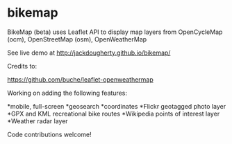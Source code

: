 bikemap
=======

BikeMap (beta) uses Leaflet API to display map layers from OpenCycleMap (ocm), OpenStreetMap (osm), OpenWeatherMap

See live demo at <a href="http://jackdougherty.github.io/bikemap/">http://jackdougherty.github.io/bikemap/</a>

Credits to:

https://github.com/buche/leaflet-openweathermap

Working on adding the following features:

*mobile, full-screen
*geosearch
*coordinates
*Flickr geotagged photo layer
*GPX and KML recreational bike routes
*Wikipedia points of interest layer
*Weather radar layer

Code contributions welcome!

